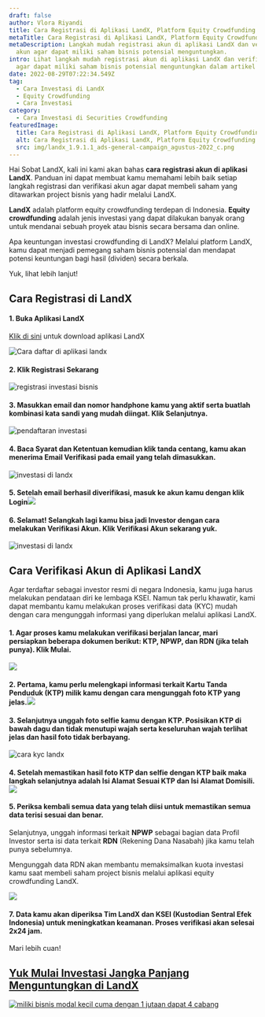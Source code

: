 ```yaml
---
draft: false
author: Vlora Riyandi
title: Cara Registrasi di Aplikasi LandX, Platform Equity Crowdfunding
metaTitle: Cara Registrasi di Aplikasi LandX, Platform Equity Crowdfunding
metaDescription: Langkah mudah registrasi akun di aplikasi LandX dan verifikasi
  akun agar dapat miliki saham bisnis potensial menguntungkan.
intro: Lihat langkah mudah registrasi akun di aplikasi LandX dan verifikasi akun
  agar dapat miliki saham bisnis potensial menguntungkan dalam artikel ini.
date: 2022-08-29T07:22:34.549Z
tag:
  - Cara Investasi di LandX
  - Equity Crowdfunding
  - Cara Investasi
category:
  - Cara Investasi di Securities Crowdfunding
featuredImage:
  title: Cara Registrasi di Aplikasi LandX, Platform Equity Crowdfunding
  alt: Cara Registrasi di Aplikasi LandX, Platform Equity Crowdfunding
  src: img/landx_1.9.1.1_ads-general-campaign_agustus-2022_c.png
---
```

Hai Sobat LandX, kali ini kami akan bahas **cara registrasi akun di aplikasi LandX**. Panduan ini dapat membuat kamu memahami lebih baik setiap langkah registrasi dan verifikasi akun agar dapat membeli saham yang ditawarkan project bisnis yang hadir melalui LandX.

**LandX** adalah platform equity crowdfunding terdepan di Indonesia. **Equity crowdfunding** adalah jenis investasi yang dapat dilakukan banyak orang untuk mendanai sebuah proyek atau bisnis secara bersama dan online.

Apa keuntungan investasi crowdfunding di LandX? Melalui platform LandX, kamu dapat menjadi pemegang saham bisnis potensial dan mendapat potensi keuntungan bagi hasil (dividen) secara berkala. 

Yuk, lihat lebih lanjut!

## Cara Registrasi di LandX

#### 1. Buka Aplikasi LandX

[Klik di sini](https://play.google.com/store/apps/details?id=store.numoney.landxapp) untuk download aplikasi LandX

![Cara daftar di aplikasi landx](https://lh4.googleusercontent.com/V-zj63lmH5VnAZ31dExjnPq66XtScCOzzr3kP5OJIbURZZlUmNwHwsB_QXv4NYjif6ubQCJ6__aLddNu0M8WonA6pLaTDzSkAD3H2J1WpCSqOlMQMJ2DM4aiHsyxDBctpQ1rg81vNEtRyuFQmPfTqAAJaHmO8RBrriW-fJkcT3IEXwLTtbBg15C6CA "cara investasi di landx")

#### 2. Klik Registrasi Sekarang

![registrasi investasi bisnis](https://lh4.googleusercontent.com/70ip2HfwMDsBOzL-vQWXlLqyDVuojSrHOAUscOhYkC7ZjoyDnIIHmMJxMYTqvXhIWqfuXbXNB8c6a1A2_NC8fzDttvt-AI2jDEyPU_afFKXmFmDsg8vwHWSpBTnlvRMkls8iB7KmjcATOPi_ccOhHWqpORhorDThnAi3gHPryp7cCHp6j03Bfhdc5g "investasi di landx")

#### 3. Masukkan email dan nomor handphone kamu yang aktif serta buatlah kombinasi kata sandi yang mudah diingat. Klik Selanjutnya.

![pendaftaran investasi](https://lh3.googleusercontent.com/K7WkySMs6CXV0_PxXtjFUdmsAo03PXnD9BG0oduI6qZslY-ZcfKMRvmC2iAqyMH-BmSS2vHsW2q9DnKbUjklOEXwlxasaVlEwQZslrh9avjbGicWe93fPDs68U9zm-QSDSzTA2ObiDhX-bTs0m02WB3yzi6iQskjPkp7qejx60BQSEmCjUggOygmtA "cara investasi")

#### 4. Baca Syarat dan Ketentuan kemudian klik tanda centang, kamu akan menerima Email Verifikasi pada email yang telah dimasukkan.

![investasi di landx](https://lh3.googleusercontent.com/wLRsHiqLH2nxiJP_QR0yRQZyLbNNjP0BrC1PgHg4SyZm6-V2ARf49HWfy6bKVeQuXZ8cqwbZFGf53MTuLqK-LtoSzVhUzw0PaYSQFNpTEefFtuB0G4jdYFB-XmJZVBJx0grrc3MeI3NFOdnX8f_eJb5BKyA_WRSMKfvLVHUbmKSwLAgMbz80RB5NWw "investasi landx")

#### 5. Setelah email berhasil diverifikasi, masuk ke akun kamu dengan klik Login![](https://lh4.googleusercontent.com/x6V17AZL4WVr0m1bN2a5aUsUlu-_xeGc78Ta7WAxtulYunp4bCC4aJX4Kw172pV6ZWZhPPnli6EXjtl8U0iGc18njJIzxdXxTt4rdD_Gr8hlqeCbq21UtcO87SAQCWmvxYEObE4y-_SBF8OvWQ6GDKyLegVFkdlcdJhj52iveTnqxFDXaOpES23ssQ)

#### 6. Selamat! Selangkah lagi kamu bisa jadi Investor dengan cara melakukan Verifikasi Akun. Klik Verifikasi Akun sekarang yuk.

![investasi di landx](https://lh4.googleusercontent.com/zZdabBQa0fO2tMfrxAjBcfhtC0lWDeJuzuTRKPc-sb_xE_C6qZ_cN5jqLKBtquP1AnHtxGU_Uvc3FpNQfofAiihGc9p0dAojL8ihxktIL2uR4u_VM10oLvovuP1Tg6WsmRCEUrKvkeeKc39TI-FmWh1wnM0Nm9ZAWk0a4gm2mdFy-h3Bs-KI5kNryg "investasi di landx")

## Cara Verifikasi Akun di Aplikasi LandX

Agar terdaftar sebagai investor resmi di negara Indonesia, kamu juga harus melakukan pendataan diri ke lembaga KSEI. Namun tak perlu khawatir, kami dapat membantu kamu melakukan proses verifikasi data (KYC) mudah dengan cara mengunggah informasi yang diperlukan melalui aplikasi LandX.

#### 1. Agar proses kamu melakukan verifikasi berjalan lancar, mari persiapkan beberapa dokumen berikut: KTP, NPWP, dan RDN (jika telah punya). Klik Mulai.

![](https://lh3.googleusercontent.com/2N-c2Loehr6DIrXi433WVSt_zchGuiIZYTV2eG7TYiccUAu0cu3zNbJLqDGrjQmVWFrxqIiBetPcLOX8wKwf-ePeNi6T-3fF-vC3y5T9r63TUe88pZVVShkyoUzVWjPXMI4XIdslAQHaJyVt-Ufs4py8Cjvm7Y24ZaTd63useIAahDLOZPy-_O7x8g)

#### 2. Pertama, kamu perlu melengkapi informasi terkait Kartu Tanda Penduduk (KTP) milik kamu dengan cara mengunggah foto KTP yang jelas.![](https://lh6.googleusercontent.com/HLSpHmiubGTwl0Ba-Dnb79ibLZa7BdXVkMNNzpqzOB-pqweXUsGpvmz1_kDrqsK3sWJDbDdN6YuAai81TDiRi_CbQ24D-RbCmrBsUHqP4LgUgIFPaTTKfZD_tr6-u_r_dDrkcKia_FTfXXJ6z5nDNBFz0JVUdYMY24pbyF3m17UW7TPszFVp4QHQHw)

#### 3. Selanjutnya unggah foto selfie kamu dengan KTP. Posisikan KTP di bawah dagu dan tidak menutupi wajah serta keseluruhan wajah terlihat jelas dan hasil foto tidak berbayang. 

![cara kyc landx](img/cara-kyc.png "cara kyc landx")

#### 4. Setelah memastikan hasil foto KTP dan selfie dengan KTP baik maka langkah selanjutnya adalah Isi Alamat Sesuai KTP dan Isi Alamat Domisili.![](https://lh5.googleusercontent.com/fLd3XbqWw7M6VxjebXWBF6mc7P6zzZaJ60XPrfvSR8pfijZyaUDz_kks979A2YUGlJVvzlUCv6r3uIDEDyib1eV-kSXzbIPfp046PJ_huDnkeidgENWO5rlLrtyUsWV-c0PgJfBN0kFP-ZEspjmvn-g8TdZ9-z7oXptOVhq47eooZ5YbsILjfOSufg)

#### 5. Periksa kembali semua data yang telah diisi untuk memastikan semua data terisi sesuai dan benar.

Selanjutnya, unggah informasi terkait **NPWP** sebagai bagian data Profil Investor serta isi data terkait **RDN** (Rekening Dana Nasabah) jika kamu telah punya sebelumnya.

Mengunggah data RDN akan membantu memaksimalkan kuota investasi kamu saat membeli saham project bisnis melalui aplikasi equity crowdfunding LandX.   

![](https://lh5.googleusercontent.com/U7XQIqlS5WAjKT2S6O7LOhvJbUTQShK1DeFBmPKLH_z6X9x7brSD7N2J4bOwI1pwBJCxbq10D6sH7Fx6IKkIphDW2ke0ur-kcqzJcGagBlDoWZ8h7TNJeG7bdbY7NtZuQdjUlXvoQUbN8oXZBGLfHe8Sxeh3W_9L8vqD-IVyqeXdSOKOYKfMvNSSRQ)

#### 7. Data kamu akan diperiksa Tim LandX dan KSEI (Kustodian Sentral Efek Indonesia) untuk meningkatkan keamanan. Proses verifikasi akan selesai 2x24 jam.

Mari lebih cuan!

## [Y﻿uk Mulai Investasi Jangka Panjang Menguntungkan di LandX](https://app.landx.id/?utm_source=BLOGCONTENT&utm_medium=SEO&utm_campaign=SEO&utm_id=BLOGLANDX)

[![miliki bisnis modal kecil cuma dengan 1 jutaan dapat 4 cabang ](https://accountgram-production.sfo2.cdn.digitaloceanspaces.com/landx_ghost/2021/11/jadi-owner-bisnis-hanya-1-jutaan-dengan-cuan-yang-sangat-menjanjikan.png)](https://app.landx.id/?utm_source=BLOGCONTENT&utm_medium=SEO&utm_campaign=SEO&utm_id=BLOGLANDX)

<!--EndFragment-->